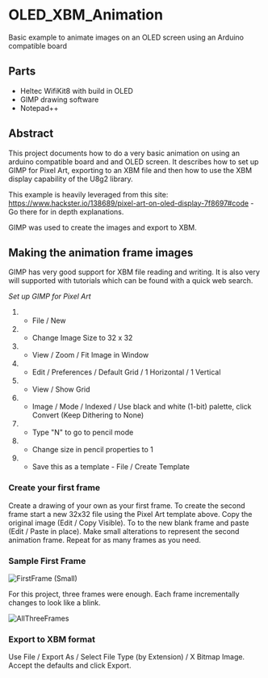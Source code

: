 # OLED_XBM_Animation
Basic example to animate images on an OLED screen using an Arduino compatible board

## Parts
* Heltec WifiKit8 with build in OLED
* GIMP drawing software
* Notepad++

## Abstract
This project documents how to do a very basic animation on using an arduino compatible board and and OLED screen.  It describes how to set up GIMP for Pixel Art, exporting to an XBM file and then how to use the XBM display capability of the U8g2 library.

This example is heavily leveraged from this site:  https://www.hackster.io/138689/pixel-art-on-oled-display-7f8697#code - Go there for in depth explanations.

GIMP was used to create the images and export to XBM.

## Making the animation frame images
GIMP has very good support for XBM file reading and writing.  It is also very will supported with tutorials which can be found with a quick web search.  

*Set up GIMP for Pixel Art*
1. - File / New 
2. - Change Image Size to 32 x 32
3. - View / Zoom / Fit Image in Window
4. - Edit / Preferences / Default Grid / 1 Horizontal / 1 Vertical
5. - View / Show Grid
6. - Image / Mode / Indexed / Use black and white (1-bit) palette, click Convert (Keep Dithering to None)
7. - Type "N" to go to pencil mode
8. - Change size in pencil properties to 1
9. - Save this as a template - File / Create Template

### Create your first frame

Create a drawing of your own as your first frame.  To create the second frame start a new 32x32 file using the Pixel Art template above.  Copy the original image (Edit / Copy Visible).  To to the new blank frame and paste (Edit / Paste in place). Make small alterations to represent the second animation frame.  Repeat for as many frames as you need.

### Sample First Frame

![FirstFrame (Small)](https://user-images.githubusercontent.com/31633408/84603493-bb802200-ae43-11ea-8c71-32afef912d5a.png)

For this project, three frames were enough.  Each frame incrementally changes to look like a blink.

![AllThreeFrames](https://user-images.githubusercontent.com/31633408/84603592-54af3880-ae44-11ea-9207-947b74cebab4.png)

### Export to XBM format

Use File / Export As / Select File Type (by Extension) / X Bitmap Image.  Accept the defaults and click Export.  





